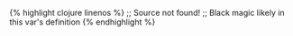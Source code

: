 {% highlight clojure linenos %}
;; Source not found!
;; Black magic likely in this var's definition
{% endhighlight %}
